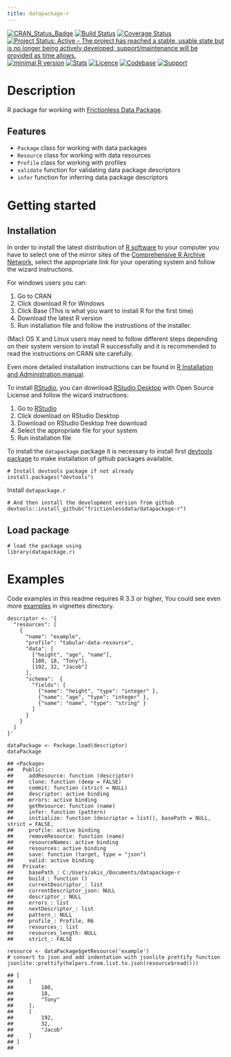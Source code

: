 ```yaml
---
title: datapackage-r
---
```


[![CRAN\_Status\_Badge](https://www.r-pkg.org/badges/version/datapackage.r)](https://cran.r-project.org/package=datapackage.r)
[![Build Status](https://travis-ci.org/frictionlessdata/datapackage-r.svg?branch=master)](https://travis-ci.org/frictionlessdata/datapackage-r)
[![Coverage Status](https://coveralls.io/repos/github/frictionlessdata/datapackage-r/badge.svg?branch=master)](https://coveralls.io/github/frictionlessdata/datapackage-r?branch=master)<!-- [![Coverage Status](https://img.shields.io/codecov/c/github/frictionlessdata/datapackage-r/master.svg)](https://codecov.io/github/frictionlessdata/datapackage-r?branch=master) -->
[![Project Status: Active – The project has reached a stable, usable state but is no longer being actively developed; support/maintenance will be provided as time allows.](http://www.repostatus.org/badges/latest/active.svg)](http://www.repostatus.org/#active)
[![minimal R version](https://img.shields.io/badge/R%3E%3D-3.6-6666ff.svg)](https://cran.r-project.org/)
[![Stats](http://cranlogs.r-pkg.org/badges/grand-total/datapackage.r)](http://cran.rstudio.com/web/packages/datapackage.r/index.html)
[![Licence](https://img.shields.io/badge/licence-MIT-blue.svg)](https://opensource.org/licenses/MIT)
[![Codebase](https://img.shields.io/badge/codebase-github-brightgreen)](https://github.com/frictionlessdata/datapackage-r)
[![Support](https://img.shields.io/badge/support-discord-brightgreen)](https://discordapp.com/invite/Sewv6av)

# Description

R package for working with [Frictionless Data
Package](https://specs.frictionlessdata.io/data-package/).

## Features

-   `Package` class for working with data packages
-   `Resource` class for working with data resources
-   `Profile` class for working with profiles
-   `validate` function for validating data package descriptors
-   `infer` function for inferring data package descriptors

# Getting started

## Installation

In order to install the latest distribution of [R
software](https://www.r-project.org/) to your computer you have to
select one of the mirror sites of the [Comprehensive R Archive
Network](https://cran.r-project.org//), select the appropriate link for
your operating system and follow the wizard instructions.

For windows users you can:

1.  Go to CRAN
2.  Click download R for Windows
3.  Click Base (This is what you want to install R for the first time)
4.  Download the latest R version
5.  Run installation file and follow the instrustions of the installer.

(Mac) OS X and Linux users may need to follow different steps depending
on their system version to install R successfully and it is recommended
to read the instructions on CRAN site carefully.

Even more detailed installation instructions can be found in [R
Installation and Administration
manual](https://cran.r-project.org/doc/manuals/R-admin.html).

To install [RStudio](https://www.rstudio.com/), you can download
[RStudio Desktop](https://www.rstudio.com/products/rstudio/download/)
with Open Source License and follow the wizard instructions:

1.  Go to [RStudio](https://www.rstudio.com/products/rstudio/)
2.  Click download on RStudio Desktop
3.  Download on RStudio Desktop free download
4.  Select the appropriate file for your system
5.  Run installation file

To install the `datapackage` package it is necessary to install first
[devtools package](https://cran.r-project.org/package=devtools) to make
installation of github packages available.

    # Install devtools package if not already
    install.packages("devtools")

Install `datapackage.r`

    # And then install the development version from github
    devtools::install_github("frictionlessdata/datapackage-r")

## Load package

    # load the package using
    library(datapackage.r)

# Examples

Code examples in this readme requires R 3.3 or higher, You could see
even more
[examples](https://github.com/frictionlessdata/datapackage-r/tree/master/vignettes)
in vignettes directory.

    descriptor <- '{
      "resources": [
        {
          "name": "example",
          "profile": "tabular-data-resource",
          "data": [
            ["height", "age", "name"],
            [180, 18, "Tony"],
            [192, 32, "Jacob"]
          ],
          "schema":  {
            "fields": [
              {"name": "height", "type": "integer" },
              {"name": "age", "type": "integer" },
              {"name": "name", "type": "string" }
            ]
          }
        }
      ]
    }'

    dataPackage <- Package.load(descriptor)
    dataPackage

    ## <Package>
    ##   Public:
    ##     addResource: function (descriptor)
    ##     clone: function (deep = FALSE)
    ##     commit: function (strict = NULL)
    ##     descriptor: active binding
    ##     errors: active binding
    ##     getResource: function (name)
    ##     infer: function (pattern)
    ##     initialize: function (descriptor = list(), basePath = NULL, strict = FALSE,
    ##     profile: active binding
    ##     removeResource: function (name)
    ##     resourceNames: active binding
    ##     resources: active binding
    ##     save: function (target, type = "json")
    ##     valid: active binding
    ##   Private:
    ##     basePath_: C:/Users/akis_/Documents/datapackage-r
    ##     build_: function ()
    ##     currentDescriptor_: list
    ##     currentDescriptor_json: NULL
    ##     descriptor_: NULL
    ##     errors_: list
    ##     nextDescriptor_: list
    ##     pattern_: NULL
    ##     profile_: Profile, R6
    ##     resources_: list
    ##     resources_length: NULL
    ##     strict_: FALSE

    resource <- dataPackage$getResource('example')
    # convert to json and add indentation with jsonlite prettify function
    jsonlite::prettify(helpers.from.list.to.json(resource$read()))

    ## [
    ##     [
    ##         180,
    ##         18,
    ##         "Tony"
    ##     ],
    ##     [
    ##         192,
    ##         32,
    ##         "Jacob"
    ##     ]
    ## ]
    ##
